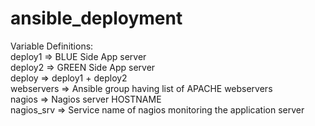 # ansible_deployment
Variable Definitions:  
deploy1 => BLUE Side App server  
deploy2 => GREEN Side App server  
deploy => deploy1 + deploy2  
webservers => Ansible group having list of APACHE webservers  
nagios => Nagios server HOSTNAME  
nagios_srv => Service name of nagios monitoring the application server  
